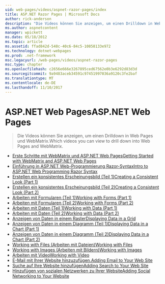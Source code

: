 ```yaml
---
uid: web-pages/videos/aspnet-razor-pages/index
title: ASP.NET Razor Pages | Microsoft Docs
author: rick-anderson
description: "Die Videos können Sie anzeigen, um einen Drilldown in Web Pages und WebMatrix."
ms.author: aspnetcontent
manager: wpickett
ms.date: 05/18/2012
ms.topic: article
ms.assetid: ffad842d-548c-40c6-84c5-10858133e972
ms.technology: dotnet-webpages
ms.prod: .net-framework
msc.legacyurl: /web-pages/videos/aspnet-razor-pages
msc.type: chapter
ms.openlocfilehash: c2656e666e3267895ced67562e0b3e6292d83d3d
ms.sourcegitcommit: 9a9483aceb34591c97451997036a9120c3fe2baf
ms.translationtype: MT
ms.contentlocale: de-DE
ms.lasthandoff: 11/10/2017
---
```

<a name="aspnet-web-pages"></a><span data-ttu-id="2d4c0-103">ASP.NET Web Pages</span><span class="sxs-lookup"><span data-stu-id="2d4c0-103">ASP.NET Web Pages</span></span>
=================
> <span data-ttu-id="2d4c0-104">Die Videos können Sie anzeigen, um einen Drilldown in Web Pages und WebMatrix.</span><span class="sxs-lookup"><span data-stu-id="2d4c0-104">Which videos you can view to drill down into Web Pages and WebMatrix.</span></span>


- [<span data-ttu-id="2d4c0-105">Erste Schritte mit WebMatrix und ASP.NET Web Pages</span><span class="sxs-lookup"><span data-stu-id="2d4c0-105">Getting Started with WebMatrix and ASP.NET Web Pages</span></span>](getting-started-with-webmatrix-and-aspnet-web-pages.md)
- [<span data-ttu-id="2d4c0-106">Einführung in ASP.NET Web-Programmierung Razor-Syntax</span><span class="sxs-lookup"><span data-stu-id="2d4c0-106">Intro to ASP.NET Web Programming Razor Syntax</span></span>](introduction-to-aspnet-web-programming-using-the-razor-syntax.md)
- [<span data-ttu-id="2d4c0-107">Erstellen ein konsistentes Erscheinungsbild (Teil 1)</span><span class="sxs-lookup"><span data-stu-id="2d4c0-107">Creating a Consistent Look (Part 1)</span></span>](creating-a-consistent-look-part-1.md)
- [<span data-ttu-id="2d4c0-108">Erstellen ein konsistentes Erscheinungsbild (Teil 2)</span><span class="sxs-lookup"><span data-stu-id="2d4c0-108">Creating a Consistent Look (Part 2)</span></span>](creating-a-consistent-look-part-2.md)
- [<span data-ttu-id="2d4c0-109">Arbeiten mit Formularen (Teil 1)</span><span class="sxs-lookup"><span data-stu-id="2d4c0-109">Working with Forms (Part 1)</span></span>](working-with-forms-part-1.md)
- [<span data-ttu-id="2d4c0-110">Arbeiten mit Formularen (Teil 2)</span><span class="sxs-lookup"><span data-stu-id="2d4c0-110">Working with Forms (Part 2)</span></span>](working-with-forms-part-2.md)
- [<span data-ttu-id="2d4c0-111">Arbeiten mit Daten (Teil 1)</span><span class="sxs-lookup"><span data-stu-id="2d4c0-111">Working with Data (Part 1)</span></span>](working-with-data-part-1.md)
- [<span data-ttu-id="2d4c0-112">Arbeiten mit Daten (Teil 2)</span><span class="sxs-lookup"><span data-stu-id="2d4c0-112">Working with Data (Part 2)</span></span>](working-with-data-part-2.md)
- [<span data-ttu-id="2d4c0-113">Anzeigen von Daten in einem Raster</span><span class="sxs-lookup"><span data-stu-id="2d4c0-113">Displaying Data in a Grid</span></span>](displaying-data-in-a-grid.md)
- [<span data-ttu-id="2d4c0-114">Anzeigen von Daten in einem Diagramm (Teil 1)</span><span class="sxs-lookup"><span data-stu-id="2d4c0-114">Displaying Data in a Chart (Part 1)</span></span>](displaying-data-in-a-chart-part-1.md)
- [<span data-ttu-id="2d4c0-115">Anzeigen von Daten in einem Diagramm (Teil 2)</span><span class="sxs-lookup"><span data-stu-id="2d4c0-115">Displaying Data in a Chart (Part 2)</span></span>](displaying-data-in-a-chart-part-2.md)
- [<span data-ttu-id="2d4c0-116">Working with Files (Arbeiten mit Dateien)</span><span class="sxs-lookup"><span data-stu-id="2d4c0-116">Working with Files</span></span>](working-with-files.md)
- [<span data-ttu-id="2d4c0-117">Working with Images (Arbeiten mit Bildern)</span><span class="sxs-lookup"><span data-stu-id="2d4c0-117">Working with Images</span></span>](working-with-images.md)
- [<span data-ttu-id="2d4c0-118">Arbeiten mit Video</span><span class="sxs-lookup"><span data-stu-id="2d4c0-118">Working with Video</span></span>](working-with-video.md)
- [<span data-ttu-id="2d4c0-119">E-Mail mit Ihrer Website hinzuzufügen.</span><span class="sxs-lookup"><span data-stu-id="2d4c0-119">Adding Email to Your Web Site</span></span>](adding-email-to-your-web-site.md)
- [<span data-ttu-id="2d4c0-120">Suche auf Ihre Website hinzufügen</span><span class="sxs-lookup"><span data-stu-id="2d4c0-120">Adding Search to Your Web Site</span></span>](adding-search-to-your-web-site.md)
- [<span data-ttu-id="2d4c0-121">Hinzufügen von sozialen Netzwerken zu Ihrer Website</span><span class="sxs-lookup"><span data-stu-id="2d4c0-121">Adding Social Networking to Your Website</span></span>](adding-social-networking-to-your-website.md)
